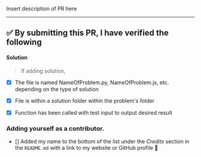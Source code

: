 Insert description of PR here

---

<!-- Thank you for contributing to this repo, it is much appreciated! 😊 -->

<!-- Before creating a PR, make sure to verify the following. -->

## ✅️ By submitting this PR, I have verified the following


#### Solution

> If adding solution,

* [x] The file is named NameOfProblem.py, NameOfProblem.js, etc. depending on the type of solution
* [x] File is within a solution folder within the problem's folder
* [x] Function has been called with test input to output desired result



### Adding yourself as a contributor.

* [] Added my name to the bottom of the list under the _Credits_ section in the `README.md` with a link to my website or GitHub profile 👥️
